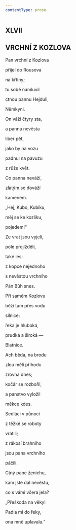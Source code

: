 ```yaml
---
contentType: prose
---
```


## XLVII  

## VRCHNÍ Z KOZLOVA

Pan vrchní z Kozlova  

přijel do Rousova

na křtiny;

tu sobě namluvil

ctnou pannu Hejduli,

Němkyni.

On váží čtyry sta,

a panna nevěsta

liber pět,

jako by na vozu

padnul na pavuzu

z růže květ.

Co panna neváží,

zlatým se dováží

kamenem.

„Hej, Kubo, Kubíku,

měj se ke kozlíku,

pojedem!“

Ze vrat jsou vyjeli,

pole projížděli,

také les:

z kopce nejednoho

s nevěstou vrchního

Pán Bůh snes.

Při samém Kozlovu

běží tam přes vodu

silnice:

řeka je hluboká,

prudká a široká —

Blatnice.

Ach běda, na brodu

zlou měli příhodu

zrovna dnes;

kočár se rozbořil,

a panstvo vyložil

měkce kdes.

Sedláci v půnoci

z těžké se roboty

vrátili;

z rákosí brahního

jsou pana vrchního

páčili.

Ctný pane ženichu,

kam jste dal nevěstu,

co s vámi včera jela?

„Přeškoda na věky!

Padla mi do řeky,

ona mně uplavala.“
